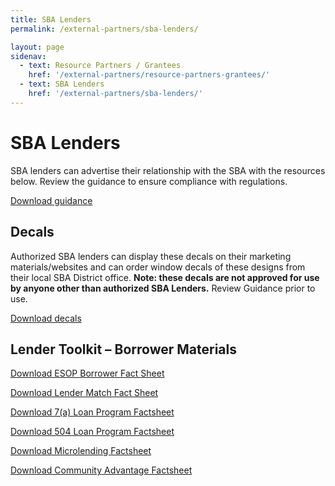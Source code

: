 ```yaml
---
title: SBA Lenders
permalink: /external-partners/sba-lenders/

layout: page
sidenav:
  - text: Resource Partners / Grantees
    href: '/external-partners/resource-partners-grantees/'
  - text: SBA Lenders
    href: '/external-partners/sba-lenders/'
---
```


# SBA Lenders

SBA lenders can advertise their relationship with the SBA with the resources below. Review the guidance to ensure compliance with regulations.

<a class="usa-button" href="{{ site.baseurl }}/assets/sba/sba-lenders/guidance.docx">Download guidance</a>


## Decals

Authorized SBA lenders can display these decals on their marketing materials/websites and can order window decals of these designs from their local SBA District office. <strong>Note:  these decals are not approved for use by anyone other than authorized SBA Lenders.</strong> Review Guidance prior to use.

<a class="usa-button" href="{{ site.baseurl }}/assets/sba/sba-lenders/SBA-LenderDecal-Images.zip">Download decals</a>

## Lender Toolkit – Borrower Materials

<a class="usa-button" href="{{ site.baseurl }}/assets/sba/sba-lenders/ESOP_Borrower_Fact_Sheet.pdf">Download ESOP Borrower Fact Sheet</a>

<a class="usa-button" href="{{ site.baseurl }}/assets/sba/sba-lenders/Lender-Match-Fact-Sheet-Borrower-Version.pdf">Download Lender Match Fact Sheet</a>

<a class="usa-button" href="{{ site.baseurl }}/assets/sba/sba-lenders/7a-Loan-Fact-Sheet-Borrower-Version.pdf">Download 7(a) Loan Program Factsheet</a>

<a class="usa-button" href="{{ site.baseurl }}/assets/sba/sba-lenders/504-Loan-Fact-Sheet-Borrower-Version.pdf">Download 504 Loan Program Factsheet</a>

<a class="usa-button" href="{{ site.baseurl }}/assets/sba/sba-lenders/Microloan-Fact-Sheet-Borrower.pdf">Download Microlending Factsheet</a>

<a class="usa-button" href="{{ site.baseurl }}/assets/sba/sba-lenders/Community-Advantage-Fact-Sheet-Borrower-Version.pdf">Download Community Advantage Factsheet</a>